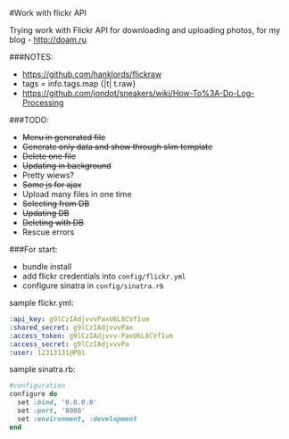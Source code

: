 #Work with flickr API

Trying work with Flickr API for downloading and uploading photos, for my blog - http://doam.ru

###NOTES:

* https://github.com/hanklords/flickraw
* tags = info.tags.map {|t| t.raw}
* https://github.com/jondot/sneakers/wiki/How-To%3A-Do-Log-Processing

###TODO:

* ~~Menu in generated file~~
* ~~Generate only data and show through slim template~~
* ~~Delete one file~~
* ~~Updating in background~~
* Pretty wiews?
* ~~Some js for ajax~~
* Upload many files in one time
* ~~Selecting from DB~~
* ~~Updating DB~~
* ~~Deleting with DB~~
* Rescue errors

###For start:

* bundle install
* add flickr credentials into `config/flickr.yml`
* configure sinatra in `config/sinatra.rb`

sample flickr.yml:
~~~yaml
:api_key: g9lCzIAdjvvvPaxU6L8CVf1um
:shared_secret: g9lCzIAdjvvvPax
:access_token: g9lCzIAdjvvv-PaxU6L8CVf1um
:access_secret: g9lCzIAdjvvvPa
:user: 12313131@P01
~~~

sample sinatra.rb:
~~~ruby
#configuration
configure do
  set :bind, '0.0.0.0'
  set :port, '8080'
  set :environment, :development
end
~~~



